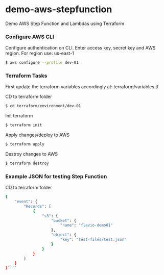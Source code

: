 # demo-aws-stepfunction
Demo AWS Step Function and Lambdas using Terraform

### Configure AWS CLI

Configure authentication on CLI. Enter access key, secret key and AWS region. For region use: us-east-1
````bash
$ aws configure --profile dev-01
````

### Terraform Tasks
First update the terraform variables accordingly at: terraform/variables.tf

CD to terraform folder
````bash
$ cd terraform/environment/dev-01
````

Init terraform
````bash
$ terraform init
````

Apply changes/deploy to AWS
````bash
$ terraform apply
````

Destroy changes to AWS
````bash
$ terraform destroy
````

### Example JSON for testing Step Function

CD to terraform folder
````bash
{
	"event": {
		"Records": [
			{
				"s3": {
					"bucket": {
						"name": "flavio-demo01"
					},
					"object": {
						"key": "test-files/test.json"
					}
				}
			}
		]
	}
}````
